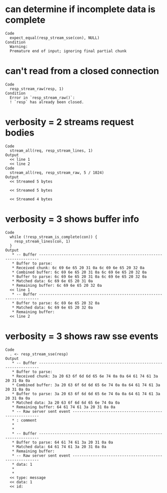 # can determine if incomplete data is complete

    Code
      expect_equal(resp_stream_sse(con), NULL)
    Condition
      Warning:
      Premature end of input; ignoring final partial chunk

# can't read from a closed connection

    Code
      resp_stream_raw(resp, 1)
    Condition
      Error in `resp_stream_raw()`:
      ! `resp` has already been closed.

# verbosity = 2 streams request bodies

    Code
      stream_all(req, resp_stream_lines, 1)
    Output
      << line 1
      << line 2
    Code
      stream_all(req, resp_stream_raw, 5 / 1024)
    Output
      << Streamed 5 bytes
      
      << Streamed 5 bytes
      
      << Streamed 4 bytes
      

# verbosity = 3 shows buffer info

    Code
      while (!resp_stream_is_complete(con)) {
        resp_stream_lines(con, 1)
      }
    Output
       * -- Buffer ----------------------------------------------------------------------
       * Buffer to parse: 
       * Received chunk: 6c 69 6e 65 20 31 0a 6c 69 6e 65 20 32 0a
       * Combined buffer: 6c 69 6e 65 20 31 0a 6c 69 6e 65 20 32 0a
       * Buffer to parse: 6c 69 6e 65 20 31 0a 6c 69 6e 65 20 32 0a
       * Matched data: 6c 69 6e 65 20 31 0a
       * Remaining buffer: 6c 69 6e 65 20 32 0a
      << line 1
       * -- Buffer ----------------------------------------------------------------------
       * Buffer to parse: 6c 69 6e 65 20 32 0a
       * Matched data: 6c 69 6e 65 20 32 0a
       * Remaining buffer: 
      << line 2

# verbosity = 3 shows raw sse events

    Code
      . <- resp_stream_sse(resp)
    Output
       * -- Buffer ----------------------------------------------------------------------
       * Buffer to parse: 
       * Received chunk: 3a 20 63 6f 6d 6d 65 6e 74 0a 0a 64 61 74 61 3a 20 31 0a 0a
       * Combined buffer: 3a 20 63 6f 6d 6d 65 6e 74 0a 0a 64 61 74 61 3a 20 31 0a 0a
       * Buffer to parse: 3a 20 63 6f 6d 6d 65 6e 74 0a 0a 64 61 74 61 3a 20 31 0a 0a
       * Matched data: 3a 20 63 6f 6d 6d 65 6e 74 0a 0a
       * Remaining buffer: 64 61 74 61 3a 20 31 0a 0a
       * -- Raw server sent event -------------------------------------------------------
       * : comment
       * 
       * 
       * -- Buffer ----------------------------------------------------------------------
       * Buffer to parse: 64 61 74 61 3a 20 31 0a 0a
       * Matched data: 64 61 74 61 3a 20 31 0a 0a
       * Remaining buffer: 
       * -- Raw server sent event -------------------------------------------------------
       * data: 1
       * 
       * 
      << type: message
      << data: 1
      << id: 
      


